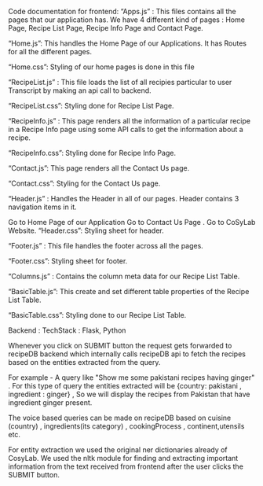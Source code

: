 Code documentation for frontend:
“Apps.js” : This files contains all the pages that our application has. We have 4 different kind of pages : Home Page, Recipe List Page, Recipe Info Page and Contact Page.

“Home.js”: This handles the Home Page of our Applications. It has Routes for all the different pages.

“Home.css”: Styling of our home pages is done in this file

“RecipeList.js” : This file loads the list of all recipies particular to user Transcript by making an api call to backend.

“RecipeList.css”: Styling done for Recipe List Page.

“RecipeInfo.js” : This page renders all the information of a particular recipe in a Recipe Info page using some API calls to get the information about a recipe.

“RecipeInfo.css”: Styling done for Recipe Info Page.

“Contact.js”: This page renders all the Contact Us page.

“Contact.css”: Styling for the Contact Us page.

“Header.js” : Handles the Header in all of our pages. Header contains 3 navigation items in it.

Go to Home Page of our Application
Go to Contact Us Page .
Go to CoSyLab Website.
“Header.css”: Styling sheet for header.

“Footer.js” : This file handles the footer across all the pages.

“Footer.css”: Styling sheet for footer.

“Columns.js” : Contains the column meta data for our Recipe List Table.

“BasicTable.js”: This create and set different table properties of the Recipe List Table.

“BasicTable.css”: Styling done to our Recipe List Table.

Backend : TechStack : Flask, Python

Whenever you click on SUBMIT button the request gets forwarded to recipeDB backend which internally calls recipeDB api to fetch the recipes based on the entities extracted from the query.

For example - A query like "Show me some pakistani recipes having ginger" . For this type of query the entities extracted will be {country: pakistani , ingredient : ginger} , So we will display the recipes from Pakistan that have ingredient ginger present.

The voice based queries can be made on recipeDB based on cuisine (country) , ingredients(its category) , cookingProcess , continent,utensils etc.

For entity extraction we used the original ner dictionaries already of CosyLab. We used the nltk module for finding and extracting important information from the text received from frontend after the user clicks the SUBMIT button.
